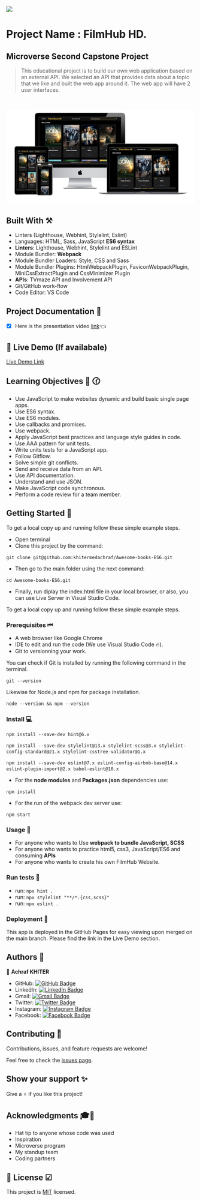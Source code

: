   ![](https://img.shields.io/badge/Microverse-blueviolet)

# Project Name : FilmHub HD. 
## Microverse Second Capstone Project
> This educational project is to build our own web application based on an external API. We selected an API that provides data about a topic that we like and built the web app around it. The web app will have 2 user interfaces.
<br>

![Capstone intro](./website_mockup.png)

## Built With ⚒

- Linters (Lighthouse, Webhint, Stylelint, Eslint)
-  Languages: HTML, Sass, JavaScript **ES6 syntax**
 - **Linters**: Lighthouse, Webhint, Stylelint and ESLint
 - Module Bundler: **Webpack**
 - Module Bundler Loaders: Style, CSS and Sass
 - Module Bundler Plugins: HtmlWebpackPlugin, FaviconWebpackPlugin, MiniCssExtractPlugin and CssMinimizer Plugin
 - **APIs**: TVmaze API and Involvement API
 - Git/GitHub work-flow
 - Code Editor: VS Code

## Project Documentation 📄

 - [x]  Here is the presentation video [link]()👈

## :red_circle: Live Demo (If availabale)

[Live Demo Link](https://github.com/khitermedachraf/My-readme-template/blob/main/README.md)

## Learning Objectives 🔖 🕜

- Use JavaScript to make websites dynamic and build basic single page apps.
- Use ES6 syntax.
- Use ES6 modules.
- Use callbacks and promises.
- Use webpack.
- Apply JavaScript best practices and language style guides in code.
- Use AAA pattern for unit tests.
- Write units tests for a JavaScript app.
- Follow Gitflow.
- Solve simple git conflicts.
- Send and receive data from an API.
- Use API documentation.
- Understand and use JSON.
- Make JavaScript code synchronous.
- Perform a code review for a team member.

## Getting Started 🔰

To get a local copy up and running follow these simple example steps.
- Open terminal
- Clone this project by the command: 
```
git clone git@github.com:khitermedachraf/Awesome-books-ES6.git
```
- Then go to the main folder using the next command:
```
cd Awesome-books-ES6.git
```
- Finally, run diplay the index.html file in your local browser, or also, you can use Live Server in Visual Studio Code.

To get a local copy up and running follow these simple example steps.

### Prerequisites ⏮
- A web browser like Google Chrome
- IDE to edit and run the code (We use Visual Studio Code 🔥).
- Git to versionning your work.

You can check if Git is installed by running the following command in the terminal.
```
git --version
```
Likewise for Node.js and npm for package installation.
```
node --version && npm --version
```

### Install 💻

```
npm install --save-dev hint@6.x
```
```
npm install --save-dev stylelint@13.x stylelint-scss@3.x stylelint-config-standard@21.x stylelint-csstree-validator@1.x
```
```
npm install --save-dev eslint@7.x eslint-config-airbnb-base@14.x eslint-plugin-import@2.x babel-eslint@10.x
```
 - For the **node modules** and **Packages.json** dependencies use:
 ```
npm install
```
 - For the run of the webpack dev server use:
 ```
npm start
```

### Usage 🎯

- For anyone who wants to Use **webpack to bundle JavaScript, SCSS**
- For anyone who wants to practice html5, css3, JavaScript/ES6 and consuming **APIs**
- For anyone who wants to create his own FilmHub Website.

### Run tests 🧪

- run: ```npx hint .```
- run: ```npx stylelint "**/*.{css,scss}"```
- run: ```npx eslint .```

### Deployment 🧿

This app is deployed in the GitHub Pages for easy viewing upon merged on the main branch.
Please find the link in the Live Demo section.

## Authors 👥

👤 **Achraf KHITER**

- GitHub: [![GitHub Badge](https://img.shields.io/badge/-khitermedachraf-white?logo=GitHub&logoColor=181717&style=plastic)](https://github.com/khitermedachraf/)
- LinkedIn: [![LinkedIn Badge](https://img.shields.io/badge/-khitermed-white?logo=LinkedIn&logoColor=0A66C2&style=plastic)](https://www.linkedin.com/in/khitermed/)
- Gmail: [![Gmail Badge](https://img.shields.io/badge/-@khiter.med7@gmail.com-white?logo=Gmail&logoColor=EA4335&style=plastic)](mailto:@khiter.med7@gmail.com)
- Twitter: [![Twitter Badge](https://img.shields.io/badge/-@AchrafKhiter-white?logo=Twitter&logoColor=1DA1F2&style=plastic)](https://twitter.com/AchrafKhiter)
- Instagram: [![Instagram Badge](https://img.shields.io/badge/-@khitermed-white?logo=Instagram&logoColor=bc2a8d&style=plastic)](https://www.instagram.com/khitermed07/)
- Facebook: [![Facebook Badge](https://img.shields.io/badge/-Achraf--KHITER-white?logo=Facebook&logoColor=1877F2&style=plastic)](https://www.facebook.com/achraf.khiter.750/)


## Contributing 🤝

Contributions, issues, and feature requests are welcome!

Feel free to check the [issues page](../../issues/).

## Show your support ✨

Give a ⭐️ if you like this project!

## Acknowledgments 🎓💪

- Hat tip to anyone whose code was used
- Inspiration
- Microverse program
- My standup team
- Coding partners

## 📝 License ☑

This project is [MIT](./MIT.md) licensed.
